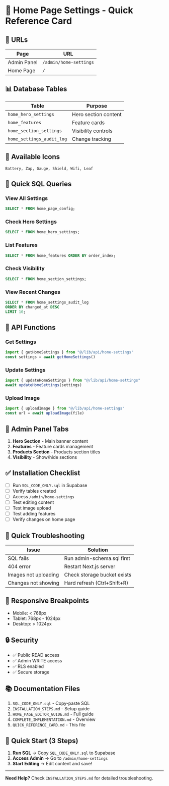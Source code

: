 # 🚀 Home Page Settings - Quick Reference Card

## 📍 URLs

| Page | URL |
|------|-----|
| Admin Panel | `/admin/home-settings` |
| Home Page | `/` |

## 📊 Database Tables

| Table | Purpose |
|-------|---------|
| `home_hero_settings` | Hero section content |
| `home_features` | Feature cards |
| `home_section_settings` | Visibility controls |
| `home_settings_audit_log` | Change tracking |

## 🎨 Available Icons

```
Battery, Zap, Gauge, Shield, Wifi, Leaf
```

## 📝 Quick SQL Queries

### View All Settings
```sql
SELECT * FROM home_page_config;
```

### Check Hero Settings
```sql
SELECT * FROM home_hero_settings;
```

### List Features
```sql
SELECT * FROM home_features ORDER BY order_index;
```

### Check Visibility
```sql
SELECT * FROM home_section_settings;
```

### View Recent Changes
```sql
SELECT * FROM home_settings_audit_log 
ORDER BY changed_at DESC 
LIMIT 10;
```

## 🔧 API Functions

### Get Settings
```typescript
import { getHomeSettings } from "@/lib/api/home-settings"
const settings = await getHomeSettings()
```

### Update Settings
```typescript
import { updateHomeSettings } from "@/lib/api/home-settings"
await updateHomeSettings(settings)
```

### Upload Image
```typescript
import { uploadImage } from "@/lib/api/home-settings"
const url = await uploadImage(file)
```

## 🎯 Admin Panel Tabs

1. **Hero Section** - Main banner content
2. **Features** - Feature cards management
3. **Products Section** - Products section titles
4. **Visibility** - Show/hide sections

## ✅ Installation Checklist

- [ ] Run `SQL_CODE_ONLY.sql` in Supabase
- [ ] Verify tables created
- [ ] Access `/admin/home-settings`
- [ ] Test editing content
- [ ] Test image upload
- [ ] Test adding features
- [ ] Verify changes on home page

## 🐛 Quick Troubleshooting

| Issue | Solution |
|-------|----------|
| SQL fails | Run admin-schema.sql first |
| 404 error | Restart Next.js server |
| Images not uploading | Check storage bucket exists |
| Changes not showing | Hard refresh (Ctrl+Shift+R) |

## 📱 Responsive Breakpoints

- Mobile: < 768px
- Tablet: 768px - 1024px
- Desktop: > 1024px

## 🔒 Security

- ✅ Public READ access
- ✅ Admin WRITE access
- ✅ RLS enabled
- ✅ Secure storage

## 📚 Documentation Files

1. `SQL_CODE_ONLY.sql` - Copy-paste SQL
2. `INSTALLATION_STEPS.md` - Setup guide
3. `HOME_PAGE_EDITOR_GUIDE.md` - Full guide
4. `COMPLETE_IMPLEMENTATION.md` - Overview
5. `QUICK_REFERENCE_CARD.md` - This file

## 🎉 Quick Start (3 Steps)

1. **Run SQL** → Copy `SQL_CODE_ONLY.sql` to Supabase
2. **Access Admin** → Go to `/admin/home-settings`
3. **Start Editing** → Edit content and save!

---

**Need Help?** Check `INSTALLATION_STEPS.md` for detailed troubleshooting.
